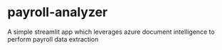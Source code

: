 # payroll-analyzer
A simple streamlit app which leverages azure document intelligence to perform payroll data extraction
